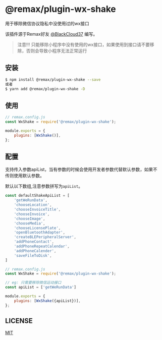 # @remax/plugin-wx-shake

用于移除微信协议隐私中没使用过的wx接口

该插件源于Remax好友 [@BlackCloud37](https://github.com/BlackCloud37) 编写。

> 注意!!! 只能移除小程序中没有使用的wx接口，如果使用到接口请不要移除，否则会导致小程序无法正常运行

## 安装

```bash
$ npm install @remax/plugin-wx-shake --save
或者
$ yarn add @remax/plugin-wx-shake -D
```

## 使用

```js
// remax.config.js
const WxShake = require('@remax/plugin-wx-shake');

module.exports = {
    plugins: [WxShake()],
};
```

## 配置

支持传入参数apiList，当有参数的时候会使用开发者参数代替默认参数，如果不传则使用默认参数。

默认以下数组,注意参数拼写为`apiList`。

```js
const defaultShakeApiList = [
    'getWeRunData',
    'chooseLocation',
    'chooseInvoiceTitle',
    'chooseInvoice',
    'chooseImage',
    'chooseMedia',
    'chooseLicensePlate',
    'openBluetoothAdapter',
    'createBLEPeripheralServer',
    'addPhoneContact',
    'addPhoneRepeatCalendar',
    'addPhoneCalender',
    'saveFileToDisk',
]
```

```js
// remax.config.js
const WxShake = require('@remax/plugin-wx-shake');

// eg: 只需要移除微信运动接口
const apiList = ['getWeRunData']

module.exports = {
    plugins: [WxShake({apiList})],
};
```

## LICENSE

[MIT](LICENSE)
